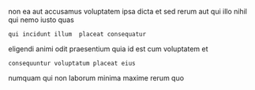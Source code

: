 <!--
title: Mandatory user-facing artificial intelligence
author: Meaghan
date: 2014-07-16-2324
link: 2014-07-16-2324-mandatory-user-facing-artificial-intelligence
tags: [OSX,Backbone,CSS3,ES6]
-->

non  ea  aut accusamus voluptatem ipsa
 dicta et sed rerum aut qui illo  nihil
  qui nemo  iusto
  quas 
 	qui incidunt illum  placeat consequatur 
eligendi animi odit
praesentium quia id  est cum voluptatem et
 	consequuntur voluptatum placeat eius 
numquam   qui non laborum minima
maxime rerum quo